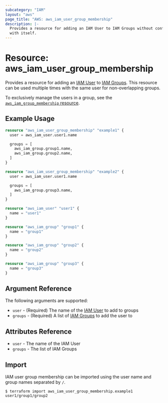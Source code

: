```yaml
---
subcategory: "IAM"
layout: "aws"
page_title: "AWS: aws_iam_user_group_membership"
description: |-
  Provides a resource for adding an IAM User to IAM Groups without conflicting
  with itself.
---
```


# Resource: aws_iam_user_group_membership

Provides a resource for adding an [IAM User][2] to [IAM Groups][1]. This
resource can be used multiple times with the same user for non-overlapping
groups.

To exclusively manage the users in a group, see the
[`aws_iam_group_membership` resource][3].

## Example Usage

```terraform
resource "aws_iam_user_group_membership" "example1" {
  user = aws_iam_user.user1.name

  groups = [
    aws_iam_group.group1.name,
    aws_iam_group.group2.name,
  ]
}

resource "aws_iam_user_group_membership" "example2" {
  user = aws_iam_user.user1.name

  groups = [
    aws_iam_group.group3.name,
  ]
}

resource "aws_iam_user" "user1" {
  name = "user1"
}

resource "aws_iam_group" "group1" {
  name = "group1"
}

resource "aws_iam_group" "group2" {
  name = "group2"
}

resource "aws_iam_group" "group3" {
  name = "group3"
}
```

## Argument Reference

The following arguments are supported:

* `user` - (Required) The name of the [IAM User][2] to add to groups
* `groups` - (Required) A list of [IAM Groups][1] to add the user to

## Attributes Reference

* `user` - The name of the IAM User
* `groups` - The list of IAM Groups

[1]: /docs/providers/aws/r/iam_group.html
[2]: /docs/providers/aws/r/iam_user.html
[3]: /docs/providers/aws/r/iam_group_membership.html

## Import

IAM user group membership can be imported using the user name and group names separated by `/`.

```
$ terraform import aws_iam_user_group_membership.example1 user1/group1/group2
```
